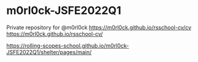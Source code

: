 # m0rl0ck-JSFE2022Q1
Private repository for @m0rl0ck
https://m0rl0ck.github.io/rsschool-cv/cv https://m0rl0ck.github.io/rsschool-cv/

https://rolling-scopes-school.github.io/m0rl0ck-JSFE2022Q1/shelter/pages/main/
